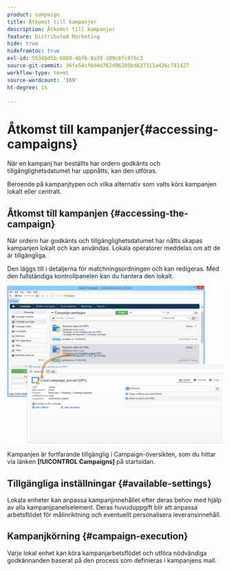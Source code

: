 ```yaml
---
product: campaign
title: Åtkomst till kampanjer
description: Åtkomst till kampanjer
feature: Distributed Marketing
hide: true
hidefromtoc: true
exl-id: 5534bd5b-6888-4bf6-8a39-109c6fc0f6c3
source-git-commit: 36fe54cf6d4d762d96205bd637311a426c741427
workflow-type: tm+mt
source-wordcount: '169'
ht-degree: 1%

---
```


# Åtkomst till kampanjer{#accessing-campaigns}



När en kampanj har beställts har ordern godkänts och tillgänglighetsdatumet har uppnåtts, kan den utföras.

Beroende på kampanjtypen och vilka alternativ som valts körs kampanjen lokalt eller centralt.

## Åtkomst till kampanjen {#accessing-the-campaign}

När ordern har godkänts och tillgänglighetsdatumet har nåtts skapas kampanjen lokalt och kan användas. Lokala operatorer meddelas om att de är tillgängliga.

Den läggs till i detaljerna för matchningsordningen och kan redigeras. Med den fullständiga kontrollpanelen kan du hantera den lokalt.

![](assets/mkg_dist_local_op_edit_new_op1.png)

Kampanjen är fortfarande tillgänglig i Campaign-översikten, som du hittar via länken **[!UICONTROL Campaigns]** på startsidan.

## Tillgängliga inställningar {#available-settings}

Lokala enheter kan anpassa kampanjinnehållet efter deras behov med hjälp av alla kampanjpanelselement. Deras huvuduppgift blir att anpassa arbetsflödet för målinriktning och eventuellt personalisera leveransinnehåll.

## Kampanjkörning {#campaign-execution}

Varje lokal enhet kan köra kampanjarbetsflödet och utföra nödvändiga godkännanden baserat på den process som definieras i kampanjens mall.
